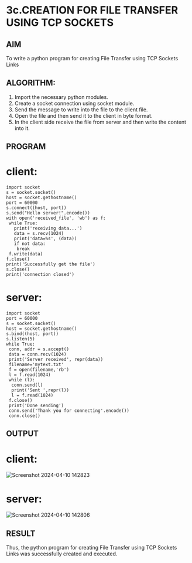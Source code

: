 # 3c.CREATION FOR FILE TRANSFER USING TCP SOCKETS
## AIM
To write a python program for creating File Transfer using TCP Sockets Links
## ALGORITHM:
1. Import the necessary python modules.
2. Create a socket connection using socket module.
3. Send the message to write into the file to the client file.
4. Open the file and then send it to the client in byte format.
5. In the client side receive the file from server and then write the content into it.
## PROGRAM
# client:
```
import socket
s = socket.socket()
host = socket.gethostname()
port = 60000
s.connect((host, port))
s.send("Hello server!".encode())
with open('received_file', 'wb') as f:
 while True:
   print('receiving data...')
   data = s.recv(1024)
   print('data=%s', (data))
   if not data:
    break
 f.write(data)
f.close()
print('Successfully get the file')
s.close()
print('connection closed')
```
# server:
```
import socket 
port = 60000 
s = socket.socket() 
host = socket.gethostname() 
s.bind((host, port))
s.listen(5) 
while True:
 conn, addr = s.accept() 
 data = conn.recv(1024)
 print('Server received', repr(data))
 filename='mytext.txt'
 f = open(filename,'rb')
 l = f.read(1024)
 while (l):
  conn.send(l)
  print('Sent ',repr(l))
  l = f.read(1024)
 f.close()
 print('Done sending')
 conn.send('Thank you for connecting'.encode())
 conn.close()
```
## OUTPUT
# client:
![Screenshot 2024-04-10 142823](https://github.com/Dharanya2005/3c.FILE_TRANSFER_USING_TCP_SOCKETS/assets/145742468/95ed6808-bfc0-46fe-aea4-3bb2602fb25d)
# server:
![Screenshot 2024-04-10 142806](https://github.com/Dharanya2005/3c.FILE_TRANSFER_USING_TCP_SOCKETS/assets/145742468/717ad11b-8bd3-4061-bbe6-5ac506646c4e)
## RESULT
Thus, the python program for creating File Transfer using TCP Sockets Links was 
successfully created and executed.
